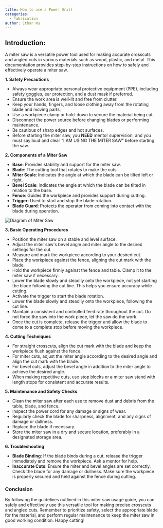 ```yaml
---
title: How to use a Power Drill
categories: 
  - fabrication
author: Ethan Wu
---
```

## **Introduction:**

A miter saw is a versatile power tool used for making accurate crosscuts and angled cuts in various materials such as wood, plastic, and metal. This documentation provides step-by-step instructions on how to safely and effectively operate a miter saw.

**1. Safety Precautions**

- Always wear appropriate personal protective equipment (PPE), including safety goggles, ear protection, and a dust mask if preferred.
- Ensure the work area is well-lit and free from clutter.
- Keep your hands, fingers, and loose clothing away from the rotating blade and moving parts.
- Use a workpiece clamp or hold-down to secure the material being cut.
- Disconnect the power source before changing blades or performing maintenance.
- Be cautious of sharp edges and hot surfaces.
- Before starting the miter saw, you **NEED** mentor supervision, and you must say loud and clear “I AM USING THE MITER SAW” before starting the saw.

**2. Components of a Miter Saw**

- **Base**: Provides stability and support for the miter saw.
- **Blade**: The cutting tool that rotates to make the cuts.
- **Miter Scale**: Indicates the angle at which the blade can be tilted left or right.
- **Bevel Scale**: Indicates the angle at which the blade can be tilted in relation to the base.
- **Fence**: Guides the workpiece and provides support during cutting.
- **Trigger**: Used to start and stop the blade rotation.
- **Blade Guard**: Protects the operator from coming into contact with the blade during operation.

![Diagram of Miter Saw](https://cdn.discordapp.com/attachments/983922080879869962/1127042820402851910/capture8_orig.png)

**3. Basic Operating Procedures**
 
- Position the miter saw on a stable and level surface.
- Adjust the miter saw's bevel angle and miter angle to the desired settings for the cut.
- Measure and mark the workpiece according to your desired cut.
- Place the workpiece against the fence, aligning the cut mark with the blade.
- Hold the workpiece firmly against the fence and table. Clamp it to the miter saw if necessary.
- Lower the blade slowly and steadily onto the workpiece, not yet starting the blade following the cut line. This helps you ensure accuracy while cutting.
- Activate the trigger to start the blade rotation.
- Lower the blade slowly and steadily onto the workpiece, following the cut line.
- Maintain a consistent and controlled feed rate throughout the cut. Do not force the saw into the work piece, let the saw do the work.
- Once the cut is complete, release the trigger and allow the blade to come to a complete stop before moving the workpiece.

**4. Cutting Techniques**

- For straight crosscuts, align the cut mark with the blade and keep the workpiece flush against the fence.
- For miter cuts, adjust the miter angle according to the desired angle and align the cut mark with the blade.
- For bevel cuts, adjust the bevel angle in addition to the miter angle to achieve the desired angle.
- When making repetitive cuts, use stop blocks or a miter saw stand with length stops for consistent and accurate results.

**5. Maintenance and Safety Checks**

- Clean the miter saw after each use to remove dust and debris from the table, blade, and fence.
- Inspect the power cord for any damage or signs of wear.
- Regularly check the blade for sharpness, alignment, and any signs of damage or dullness.
- Replace the blade if necessary.
- Store the miter saw in a dry and secure location, preferably in a designated storage area.

**6. Troubleshooting**

- **Blade Binding**: If the blade binds during a cut, release the trigger immediately and remove the workpiece. Ask a mentor for help.
- **Inaccurate Cuts**: Ensure the miter and bevel angles are set correctly. Check the blade for any damage or dullness. Make sure the workpiece is properly secured and held against the fence during cutting.

### **Conclusion**

By following the guidelines outlined in this miter saw usage guide, you can safely and effectively use this versatile tool for making precise crosscuts and angled cuts. Remember to prioritize safety, select the appropriate blade for the material, and perform regular maintenance to keep the miter saw in good working condition. Happy cutting!